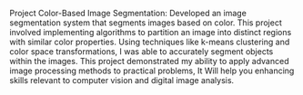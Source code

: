 Project Color-Based Image Segmentation: 
Developed an image segmentation system that segments images based on color. 
This project involved implementing algorithms to partition an image into distinct regions with similar color properties. 
Using techniques like k-means clustering and color space transformations, I was able to accurately segment objects within the images. 
This project demonstrated my ability to apply advanced image processing methods to practical problems, 
It Will help you enhancing skills relevant to computer vision and digital image analysis.

